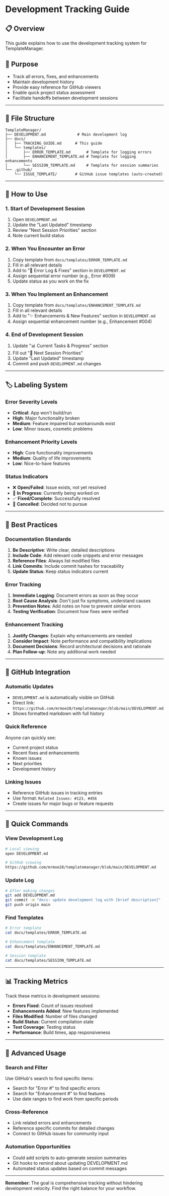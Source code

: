# Development Tracking Guide

## 📋 Overview
This guide explains how to use the development tracking system for TemplateManager.

## 🎯 Purpose
- Track all errors, fixes, and enhancements
- Maintain development history
- Provide easy reference for GitHub viewers
- Enable quick project status assessment
- Facilitate handoffs between development sessions

---

## 📁 File Structure

```
TemplateManager/
├── DEVELOPMENT.md              # Main development log
├── docs/
│   ├── TRACKING_GUIDE.md      # This guide
│   └── templates/
│       ├── ERROR_TEMPLATE.md       # Template for logging errors
│       ├── ENHANCEMENT_TEMPLATE.md # Template for logging enhancements
│       └── SESSION_TEMPLATE.md     # Template for session summaries
└── .github/
    └── ISSUE_TEMPLATE/        # GitHub issue templates (auto-created)
```

---

## 🔧 How to Use

### 1. Start of Development Session
1. Open `DEVELOPMENT.md`
2. Update the "Last Updated" timestamp
3. Review "Next Session Priorities" section
4. Note current build status

### 2. When You Encounter an Error
1. Copy template from `docs/templates/ERROR_TEMPLATE.md`
2. Fill in all relevant details
3. Add to "🐛 Error Log & Fixes" section in `DEVELOPMENT.md`
4. Assign sequential error number (e.g., Error #009)
5. Update status as you work on the fix

### 3. When You Implement an Enhancement
1. Copy template from `docs/templates/ENHANCEMENT_TEMPLATE.md`
2. Fill in all relevant details
3. Add to "✨ Enhancements & New Features" section in `DEVELOPMENT.md`
4. Assign sequential enhancement number (e.g., Enhancement #004)

### 4. End of Development Session
1. Update "📊 Current Tasks & Progress" section
2. Fill out "🎯 Next Session Priorities"
3. Update "Last Updated" timestamp
4. Commit and push `DEVELOPMENT.md` changes

---

## 🏷️ Labeling System

### Error Severity Levels
- **Critical**: App won't build/run
- **High**: Major functionality broken
- **Medium**: Feature impaired but workarounds exist
- **Low**: Minor issues, cosmetic problems

### Enhancement Priority Levels
- **High**: Core functionality improvements
- **Medium**: Quality of life improvements
- **Low**: Nice-to-have features

### Status Indicators
- ❌ **Open/Failed**: Issue exists, not yet resolved
- 🔄 **In Progress**: Currently being worked on
- ✅ **Fixed/Complete**: Successfully resolved
- 🚫 **Cancelled**: Decided not to pursue

---

## 📝 Best Practices

### Documentation Standards
1. **Be Descriptive**: Write clear, detailed descriptions
2. **Include Code**: Add relevant code snippets and error messages
3. **Reference Files**: Always list modified files
4. **Link Commits**: Include commit hashes for traceability
5. **Update Status**: Keep status indicators current

### Error Tracking
1. **Immediate Logging**: Document errors as soon as they occur
2. **Root Cause Analysis**: Don't just fix symptoms, understand causes
3. **Prevention Notes**: Add notes on how to prevent similar errors
4. **Testing Verification**: Document how fixes were verified

### Enhancement Tracking
1. **Justify Changes**: Explain why enhancements are needed
2. **Consider Impact**: Note performance and compatibility implications
3. **Document Decisions**: Record architectural decisions and rationale
4. **Plan Follow-up**: Note any additional work needed

---

## 🔗 GitHub Integration

### Automatic Updates
- `DEVELOPMENT.md` is automatically visible on GitHub
- Direct link: `https://github.com/mrmoe28/templatemanager/blob/main/DEVELOPMENT.md`
- Shows formatted markdown with full history

### Quick Reference
Anyone can quickly see:
- Current project status
- Recent fixes and enhancements
- Known issues
- Next priorities
- Development history

### Linking Issues
- Reference GitHub issues in tracking entries
- Use format: `Related Issues: #123, #456`
- Create issues for major bugs or feature requests

---

## 🎯 Quick Commands

### View Development Log
```bash
# Local viewing
open DEVELOPMENT.md

# GitHub viewing
https://github.com/mrmoe28/templatemanager/blob/main/DEVELOPMENT.md
```

### Update Log
```bash
# After making changes
git add DEVELOPMENT.md
git commit -m "docs: update development log with [brief description]"
git push origin main
```

### Find Templates
```bash
# Error template
cat docs/templates/ERROR_TEMPLATE.md

# Enhancement template  
cat docs/templates/ENHANCEMENT_TEMPLATE.md

# Session template
cat docs/templates/SESSION_TEMPLATE.md
```

---

## 📊 Tracking Metrics

Track these metrics in development sessions:
- **Errors Fixed**: Count of issues resolved
- **Enhancements Added**: New features implemented
- **Files Modified**: Number of files changed
- **Build Status**: Current compilation state
- **Test Coverage**: Testing status
- **Performance**: Build times, app responsiveness

---

## 🚀 Advanced Usage

### Search and Filter
Use GitHub's search to find specific items:
- Search for "Error #" to find specific errors
- Search for "Enhancement #" to find features
- Use date ranges to find work from specific periods

### Cross-Reference
- Link related errors and enhancements
- Reference specific commits for detailed changes
- Connect to GitHub issues for community input

### Automation Opportunities
- Could add scripts to auto-generate session summaries
- Git hooks to remind about updating DEVELOPMENT.md
- Automated status updates based on commit messages

---

**Remember**: The goal is comprehensive tracking without hindering development velocity. Find the right balance for your workflow.